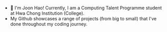 - 👋 I'm Joon Hao! Currently, I am a Computing Talent Programme student at Hwa Chong Institution (College).
- My Github showcases a range of projects (from big to small) that I've done throughout my coding journey.

<!---
bjh-developer/bjh-developer is a ✨ special ✨ repository because its `README.md` (this file) appears on your GitHub profile.
You can click the Preview link to take a look at your changes.
--->
